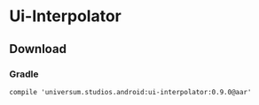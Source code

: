 Ui-Interpolator
===============

## Download ##

### Gradle ###

    compile 'universum.studios.android:ui-interpolator:0.9.0@aar'
